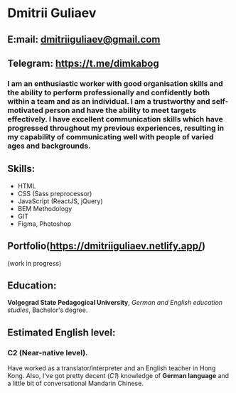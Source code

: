 # Dmitrii Guliaev

## E:mail: dmitriiguliaev@gmail.com
## Telegram: https://t.me/dimkabog

### **I am an enthusiastic worker with good organisation skills and the ability to perform professionally and confidently both within a team and as an individual. I am a trustworthy and self-motivated person and have the ability to meet targets effectively. I have excellent communication skills which have progressed throughout my previous experiences, resulting in my capability of communicating well with people of varied ages and backgrounds.**

## **Skills:**

* HTML
* CSS (Sass preprocessor)
* JavaScript (ReactJS, jQuery)
* BEM Methodology
* GIT
* Figma, Photoshop

## Portfolio(https://dmitriiguliaev.netlify.app/)

(work in progress)

## **Education:**

**Volgograd State Pedagogical University**, *German and English education studies*, Bachelor's degree. 

## **Estimated English level:**

### **C2** (Near-native level). 
Have worked as a translator/interpreter and an English teacher in Hong Kong. 
Also, I've got pretty decent (*C1*) knowledge of **German language** and a little bit of conversational Mandarin Chinese. 
